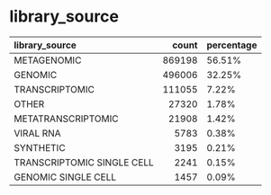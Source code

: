 # library_source
| library_source             |   count | percentage   |
|:---------------------------|--------:|:-------------|
| METAGENOMIC                |  869198 | 56.51%       |
| GENOMIC                    |  496006 | 32.25%       |
| TRANSCRIPTOMIC             |  111055 | 7.22%        |
| OTHER                      |   27320 | 1.78%        |
| METATRANSCRIPTOMIC         |   21908 | 1.42%        |
| VIRAL RNA                  |    5783 | 0.38%        |
| SYNTHETIC                  |    3195 | 0.21%        |
| TRANSCRIPTOMIC SINGLE CELL |    2241 | 0.15%        |
| GENOMIC SINGLE CELL        |    1457 | 0.09%        |
